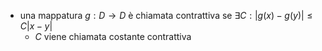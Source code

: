 - una mappatura $g: D\to D$ è chiamata contrattiva se $\exists C: |g(x)-g(y)|\leq C|x-y|$
	- $C$ viene chiamata costante contrattiva